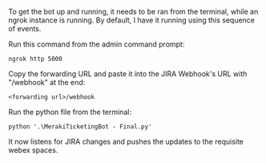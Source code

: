 To get the bot up and running, it needs to be ran from the terminal, while an ngrok instance is running. By default, I have it running using this sequence of events.

Run this command from the admin command prompt:
  
	ngrok http 5000

Copy the forwarding URL and paste it into the JIRA Webhook's URL with "/webhook" at the end:

	<forwarding url>/webhook

Run the python file from the terminal:

	python '.\MerakiTicketingBot - Final.py'

It now listens for JIRA changes and pushes the updates to the requisite webex spaces.
